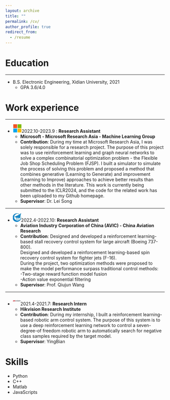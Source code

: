 ```yaml
---
layout: archive
title: ""
permalink: /cv/
author_profile: true
redirect_from:
  - /resume
---
```


Education
======
---
* B.S. Electronic Engineering, Xidian University, 2021
  * GPA 3.6/4.0


Work experience
======
---
* <img src="../images/microsoft.jpg" alt="Alt text" title="Optional title" style="height:2em;">2022.10-2023.9 : __Research Assistant__
    * __Microsoft - Microsoft Research Asia - Machine Learning Group__
    * __Contribution__: During my time at Microsoft Research Asia, I was solely responsible for a research project. The
      purpose of this project was to use reinforcement learning and graph neural networks to solve a
      complex combinatorial optimization problem - the Flexible Job Shop Scheduling Problem (FJSP). I
      built a simulator to simulate the process of solving this problem and proposed a method that
      combines generative (Learning to Generate) and improvement (Learning to Improve) approaches to
      achieve better results than other methods in the literature. This work is currently being submitted to the ICLR2024, and the
      code for the related work has been uploaded to my Github homepage.
    * __Supervisor__: Dr. Lei Song
---

* <img src="../images/avic.jpg" alt="Alt text" title="Optional title" style="height:2em;">2022.4-2022.10: __Research Assistant__
    * __Aviation Industry Corporation of China (AVIC) - China Aviation Research__
    * __Contribution__: Designed and developed a reinforcement learning-based stall recovery control system for large
      aircraft (Boeing 737-800).<br>
      Designed and developed a reinforcement learning-based spin recovery control system for fighter
      jets (F-16).<br>
      During the project, two optimization methods were proposed to make the model performance
      surpass traditional control methods:<br>
      -Two-stage reward function model fusion<br>
      -Action value exponential filtering
    * __Supervisor__: Prof. Qiujun Wang
---
* <img src="../images/hikvision.jpg" alt="Alt text" title="Optional title" style="height:2em;">2021.4-2021.7: __Research Intern__
    * __Hikvision Research Institute__
    * __Contribution__: During my internship, I built a reinforcement learning-based robotic arm control system. The
      purpose of this system is to use a deep reinforcement learning network to control a seven-degree-of freedom
      robotic arm to automatically search for negative class samples required by the target model.
    * __Supervisor__: YingBian

Skills
======

* Python
* C++
* Matlab
* JavaScripts

